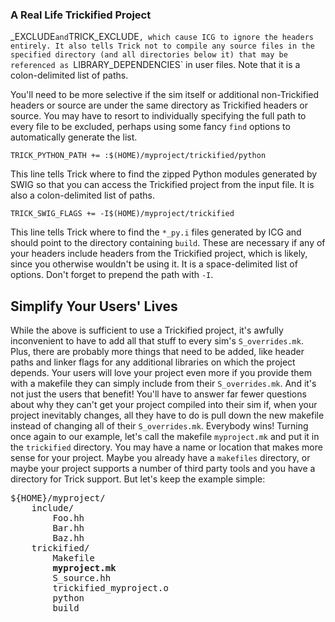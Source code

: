 ### A Real Life Trickified Project

_EXCLUDE` and `TRICK_EXCLUDE`, which cause ICG to ignore the headers entirely. It also tells Trick not to compile any source files in the specified directory (and all directories below it) that may be referenced as `LIBRARY_DEPENDENCIES` in user files. Note that it is a colon-delimited list of paths.

You'll need to be more selective if the sim itself or additional non-Trickified headers or source are under the same directory as Trickified headers or source. You may have to resort to individually specifying the full path to every file to be excluded, perhaps using some fancy `find` options to automatically generate the list.

```make
TRICK_PYTHON_PATH += :$(HOME)/myproject/trickified/python
```

This line tells Trick where to find the zipped Python modules generated by SWIG so that you can access the Trickified project from the input file. It is also a colon-delimited list of paths.

```make
TRICK_SWIG_FLAGS += -I$(HOME)/myproject/trickified
```

This line tells Trick where to find the `*_py.i` files generated by ICG and should point to the directory containing `build`. These are necessary if any of your headers include headers from the Trickified project, which is likely, since you otherwise wouldn't be using it. It is a space-delimited list of options. Don't forget to prepend the path with `-I`.

## Simplify Your Users' Lives
While the above is sufficient to use a Trickified project, it's awfully inconvenient to have to add all that stuff to every sim's `S_overrides.mk`. Plus, there are probably more things that need to be added, like header paths and linker flags for any additional libraries on which the project depends. Your users will love your project even more if you provide them with a makefile they can simply include from their `S_overrides.mk`. And it's not just the users that benefit! You'll have to answer far fewer questions about why they can't get your project compiled into their sim if, when your project inevitably changes, all they have to do is pull down the new makefile instead of changing all of their `S_overrides.mk`. Everybody wins! Turning once again to our example, let's call the makefile `myproject.mk` and put it in the `trickified` directory. You may have a name or location that makes more sense for your project. Maybe you already have a `makefiles` directory, or maybe your project supports a number of third party tools and you have a directory for Trick support. But let's keep the example simple:

<pre>${HOME}/myproject/
    include/
        Foo.hh
        Bar.hh
        Baz.hh
    trickified/
        Makefile
        <b>myproject.mk</b>
        S_source.hh
        trickified_myproject.o
        python
        build
